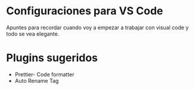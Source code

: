 # Configuraciones para VS Code
Apuntes para recordar cuando voy a empezar a trabajar con visual code y todo se vea elegante.

# Plugins sugeridos
- Prettier- Code formatter
- Auto Rename Tag

